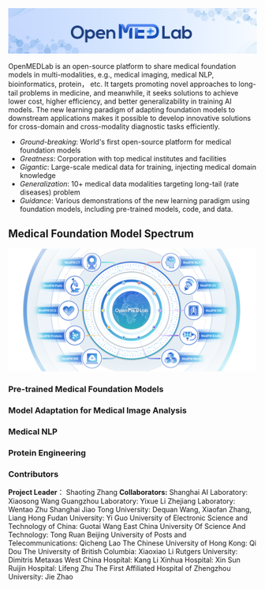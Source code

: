 <!-- Insert the project banner here -->
<div align="center">
    <a href="https://"><img width="1000px" height="auto" src="https://github.com/openmedlab/.github/blob/main/banner.png"></a>
</div>



OpenMEDLab is an open-source platform to share medical foundation models in multi-modalities, e.g., medical imaging, medical NLP, bioinformatics, protein， etc. It targets promoting novel approaches to long-tail problems in medicine,  and meanwhile, it seeks solutions to achieve lower cost, higher efficiency, and better generalizability in training AI models. The new learning paradigm of adapting foundation models to downstream applications makes it possible to develop innovative solutions for cross-domain and cross-modality diagnostic tasks efficiently.

- *Ground-breaking*: World's first open-source platform for medical foundation models 
- *Greatness*: Corporation with top medical institutes and facilities
- *Gigantic*: Large-scale medical data for training, injecting medical domain knowledge
- *Generalization*: 10+ medical data modalities targeting long-tail (rate diseases) problem
- *Guidance*: Various demonstrations of the new learning paradigm using foundation models, including pre-trained models, code, and data.

## Medical Foundation Model Spectrum
<div align="center">
    <a href="https://github.com/openmedlab/"><img width="1000px" height="auto" src="https://github.com/openmedlab/.github/blob/main/spectrum.png"></a>
</div>

### Pre-trained Medical Foundation Models



### Model Adaptation for Medical Image Analysis



### Medical NLP



### Protein Engineering


### Contributors
**Project Leader**： Shaoting Zhang
**Collaborators:**
Shanghai AI Laboratory: Xiaosong Wang
Guangzhou Laboratory: Yixue Li
Zhejiang Laboratory: Wentao Zhu
Shanghai Jiao Tong University: Dequan Wang, Xiaofan Zhang, Liang Hong
Fudan University: Yi Guo
University of Electronic Science and Technology of China: Guotai Wang
East China University Of Science And Technology: Tong Ruan
Beijing University of Posts and Telecommunications: Qicheng Lao
The Chinese University of Hong Kong: Qi Dou
The University of British Columbia: Xiaoxiao Li
Rutgers University: Dimitris Metaxas
West China Hospital: Kang Li
Xinhua Hospital: Xin Sun
Ruijin Hospital: Lifeng Zhu 
The First Affiliated Hospital of Zhengzhou University: Jie Zhao
